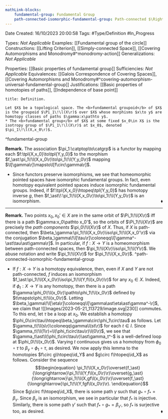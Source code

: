 ```yaml
---
mathLink-blocks:
    fundamental-group: Fundamental Group
    path-connected-isomorphic-fundamental-group: Path-connected $\Rightarrow$ $\pi_1\!\l(X,x_0\r)\iso\pi_1\!\l(X,x_0'\r)$
---
```


<div class="topSpace"></div>

Date Created: 16/10/2023 20:00:58
Tags: #Type/Definition #In_Progress

Types: <i>Not Applicable</i>
Examples: [[Fundamental group of the circle]]
Constructions: [[Lifting Criterion]], [[Simply-connected Space]], [[Covering Automorphisms and Monodromy#^monodromy-action]]
Generalizations: <i>Not Applicable</i>

Properties: [[Basic properties of fundamental group]]
Sufficiencies: <i>Not Applicable</i>
Equivalences: [[Galois Correspondence of Covering Spaces]], [[Covering Automorphisms and Monodromy#^covering-automorphism-universal-fundamental-group]]
Justifications: [[Basic properties of homotopies of paths]], [[Independence of base point]]

``` ad-Definition
title: Definition.

Let $X$ be a topological space. The <b>fundamental groupoid</b> of $X$ is the groupoid $\Pi_1\!\l(X\r)$ over $X$ whose morphisms $x\to y$ are homotopy classes of paths $\gamma:x\pathto y$.
* The <b>fundamental group</b> of $X$ at some fixed $x_0\in X$ is the isotropy group of $\Pi_1\!\l(X\r)$ at $x_0$, denoted $\pi_1\!\l(X,x_0\r)$.

```
^fundamental-group

<b>Remark.</b> The association $\pi_1:\catptop\to\catgrp$ is a functor by mapping each $f:\tpl{X,x_0}\to\tpl{Y,y_0}$ to the morphism $f_\ast:\pi_1\!\l(X,x_0\r)\to\pi_1\!\l(Y,y_0\r)$ mapping $\l[\gamma\r]\mapsto\l[f\circ\gamma\r]$.
* Since functors preserve isomorphisms, we see that homeomorphic pointed spaces have isomorphic fundamental groups. In fact, even homotopy equivalent pointed spaces induce isomorphic fundamental groups. Indeed, if $f:\tpl{X,x_0}\htopeq\tpl{Y,y_0}$ has homotopy inverse $g$, then $f_\ast\!:\pi_1\!\l(X,x_0\r)\to\pi_1\!\l(Y,y_0\r)$ is an isomorphism.<span style="float:right;">$\blacklozenge$</span>

---

<b>Remark.</b> Two points $x_0,x_0'\in X$ are in the same orbit of $\Pi_1\!\l(X\r)$ iff there is a path $\gamma:x_0\pathto x_0'$, so the orbits of $\Pi_1\!\l(X\r)$ are precisely the <i>path components</i> $\pi_0\!\l(X\r)$ of $X$. Thus, if $X$ is path-connected, then $\beta_\gamma:\pi_1\!\l(X,x_0\r)\iso\pi_1\!\l(X,x_0'\r)$ via the conjugation $\beta_\gamma\!\l[\tau\r]\coloneqq\l[\gamma^-\ast\tau\ast\gamma\r]$. In particular, if $f:X\to Y$ is a homeomorphism between path-connected spaces, then $\pi_1\!\l(X\r)\iso\pi_1\!\l(Y\r)$. We abuse notation and write $\pi_1\!\l(X\r)$ for $\pi_1\!\l(X,x_0\r)$. ^path-connected-isomorphic-fundamental-group
* If $f:X\to Y$ is a homotopy equivalence, then, even if $X$ and $Y$ are not path-connected, $f$ induces an isomorphism $f_\ast:\pi_1\!\l(X,x_0\r)\iso\pi_1\!\l(Y,f\l(x_0\r)\r)$ for any $x_0\in X$. Indeed, if $\phi_t:X\to Y$ is any homotopy, then there is a path $\gamma:\phi_0\!\l(x_0\r)\pathto\phi_1\!\l(x_0\r)$ defined by $t\mapsto\phi_t\!\l(x_0\r)$. Letting $\beta_\gamma\!\l[\eta\r]\coloneqq\l[\gamma\ast\eta\ast\gamma^-\r]$, we claim that
![[Images/2023-05-21_113729/image.svg|230]] commutes. To this end, let $\tau$ be a loop at $x_0$. We establish a homotopy $\phi_0\circ\tau\htopeq\beta_\gamma\circ\phi_1\circ\tau$ as follows. Let $\gamma_t\!\l(s\r)\coloneqq\gamma\l(st\r)$ for each $t\in I$. Since $\gamma_t\!\l(1\r)=\l(\phi_t\circ\tau\r)\l(0\r)$, we see that $\gamma_t\ast\l(\phi_t\circ\tau\r)\ast\gamma_t^-$ is a well-defined loop at $\phi_0\!\l(x_0\r)$. Varying $t$ continuous gives us a homotopy from $\phi_0\circ\tau$ to $\beta_\gamma\circ\phi_1\circ\tau$, as desired. We now apply this lemma to the homotopies $f\circ g\htopeq\id_Y$ and $g\circ f\htopeq\id_X$ as follows. Consider the sequence
$$\begin{equation}
    \pi_1\!\l(X,x_0\r)\overset{f_\ast}{\longrightarrow}\pi_1\!\l(Y,f\l(x_0\r)\r)\overset{g_\ast}{\longrightarrow}\pi_1\!\l(X,gf\l(x_0\r)\r)\overset{f_\ast}{\longrightarrow}\pi_1\!\l(Y,fgf\l(x_0\r)\r).
\end{equation}$$
Since $g\circ f\htopeq\id_X$, there is some path $\gamma$ such that $g_\ast\circ f_\ast=\beta_\gamma$. Since $\beta_\gamma$ is an isomorphism, we see in particular that $f_\ast$ is injective. Similarly, there is some path $\gamma'$ such that $f_\ast\circ g_\ast=\beta_{\gamma'}$, so $f_\ast$ is surjective too, as desired.<span style="float:right;">$\blacklozenge$</span>
